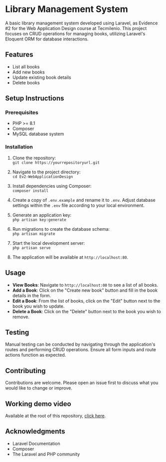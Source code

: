 # Library Management System

A basic library management system developed using Laravel, as Evidence #2 for the Web Application Design course at Tecmilenio. This project focuses on CRUD operations for managing books, utilizing Laravel's Eloquent ORM for database interactions.

## Features
- List all books
- Add new books
- Update existing book details
- Delete books

## Setup Instructions

### Prerequisites

- PHP >= 8.1
- Composer
- MySQL database system

### Installation

1. Clone the repository:\
    `git clone https://yourrepositoryurl.git`

2. Navigate to the project directory:\
    `cd Ev2-WebApplicationDesign`

3. Install dependencies using Composer:\
	`composer install`

4. Create a copy of `.env.example` and rename it to `.env`. Adjust database settings within the `.env` file according to your local environment.

5. Generate an application key:\
	`php artisan key:generate`

6. Run migrations to create the database schema:\
	`php artisan migrate`

7. Start the local development server:\
	`php artisan serve`

8. The application will be available at `http://localhost:80`.

## Usage

- **View Books**: Navigate to `http://localhost:00` to see a list of all books.
- **Add a Book**: Click on the "Create new book" button and fill in the book details in the form.
- **Edit a Book**: From the list of books, click on the "Edit" button next to the book you wish to update.
- **Delete a Book**: Click on the "Delete" button next to the book you wish to remove.

## Testing

Manual testing can be conducted by navigating through the application's routes and performing CRUD operations. Ensure all form inputs and route actions function as expected.

## Contributing

Contributions are welcome. Please open an issue first to discuss what you would like to change or improve.


## Working demo video

Available at the root of this repository, [click here](Working%20Demo%20Video.mp4).

## Acknowledgments

- Laravel Documentation
- Composer
- The Laravel and PHP community